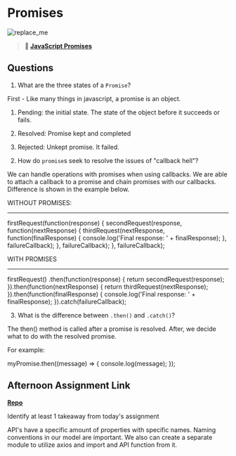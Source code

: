 # Promises

![replace_me](https://codeworks.blob.core.windows.net/public/assets/img/illustrations/placeholder.svg)

> **📖 [JavaScript Promises](https://codeworksacademy.com/fs-student-guide/resources/wk4/02-Promises)**

## Questions

1. What are the three states of a `Promise`?

First - Like many things in javascript, a promise is an object.

1) Pending: the initial state. The state of the object before it succeeds or fails.

2) Resolved: Promise kept and completed

3) Rejected: Unkept promise. It failed.

2. How do `promise`s seek to resolve the issues of "callback hell"?

We can handle operations with promises when using callbacks. We are able to attach a callback to a promise and chain promises with our callbacks. Difference is shown in the example below.

WITHOUT PROMISES:
_______________________________________
firstRequest(function(response) {
    secondRequest(response, function(nextResponse) {
        thirdRequest(nextResponse, function(finalResponse) {
            console.log('Final response: ' + finalResponse);
        }, failureCallback);
    }, failureCallback);
}, failureCallback);

WITH PROMISES
_______________________________________

firstRequest()
  .then(function(response) {
    return secondRequest(response);
}).then(function(nextResponse) {
    return thirdRequest(nextResponse);
}).then(function(finalResponse) {
    console.log('Final response: ' + finalResponse);
}).catch(failureCallback);

3. What is the difference between `.then()` and `.catch()`?

The then() method is called after a promise is resolved. After, we decide what to do with the resolved promise.

For example:

myPromise.then((message) => {
    console.log(message);
});

## Afternoon Assignment Link

**[Repo](https://github.com/havenfricke/afternoonchallenge022222)**

Identify at least 1 takeaway from today's assignment

API's have a specific amount of properties with specific names. Naming conventions in our model are important. We also can create a separate module to utilize axios and import and API function from it.
